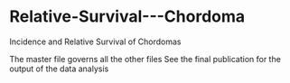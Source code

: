 # Relative-Survival---Chordoma
Incidence and Relative Survival of Chordomas

The master file governs all the other files
See the final publication for the output of the data analysis

